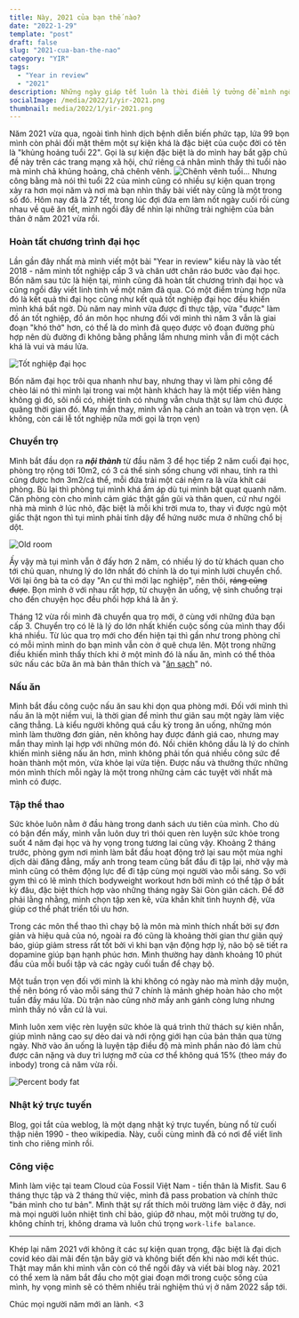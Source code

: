 ```yaml
---
title: Này, 2021 của bạn thế nào?
date: "2022-1-29"
template: "post"
draft: false
slug: "2021-cua-ban-the-nao"
category: "YIR"
tags:
  - "Year in review"
  - "2021"
description: Những ngày giáp tết luôn là thời điểm lý tưởng để mình ngồi và nhìn lại năm vừa rồi - một năm đầy rẫy những biến động. 
socialImage: /media/2022/1/yir-2021.png
thumbnail: media/2022/1/yir-2021.png
---
```


Năm 2021 vừa qua, ngoài tình hình dịch bệnh diễn biến phức tạp, lứa 99 bọn mình còn phải đối mặt thêm một sự kiện khá là đặc biệt của cuộc đời có tên là "khủng hoảng tuổi 22". Gọi là sự kiện đặc biệt là do mình hay bắt gặp chủ đề này trên các trang mạng xã hội, chứ riêng cá nhân mình thấy thì tuổi nào mà mình chả khủng hoảng, chả chênh vênh.
![Chênh vênh tuổi...](/media/2022/1/chenhvenhtuoi.png)
 Nhưng công bằng mà nói thì tuổi 22 của mình cũng có nhiều sự kiện quan trọng xảy ra hơn mọi năm và nơi mà bạn nhìn thấy bài viết này cũng là một trong số đó. Hôm nay đã là 27 tết, trong lúc đợi đứa em làm nốt ngày cuối rồi cùng nhau về quê ăn tết, mình ngồi đây để nhìn lại những trải nghiệm của bản thân ở năm 2021 vừa rồi.

### Hoàn tất chương trình đại học
Lần gần đây nhất mà mình viết một bài "Year in review" kiểu này là vào tết 2018 - năm mình tốt nghiệp cấp 3 và chân ướt chân ráo bước vào đại học. Bốn năm sau tức là hiện tại, mình cũng đã hoàn tất chương trình đại học và cũng ngồi đây viết linh tinh về một năm đã qua. Có một điểm trùng hợp nữa đó là kết quả thi đại học cũng như kết quả tốt nghiệp đại học đều khiến mình khá bất ngờ. Dù năm nay mình vừa được đi thực tập, vừa "được" làm đồ án tốt nghiệp, đồ án môn học nhưng đối với mình thì năm 3 vẫn là giai đoạn "khó thở" hơn, có thể là do mình đã quẹo được vô đoạn đường phù hợp nên dù đường đi không bằng phẳng lắm nhưng mình vẫn đi một cách khá là vui và máu lửa.

![Tốt nghiệp đại học](/media/2022/1/tn.jpg)

Bốn năm đại học trôi qua nhanh như bay, nhưng thay vì làm phi công để chèo lái nó thì mình lại trong vai một hành khách hay là một tiếp viên hàng không gì đó, sôi nổi có, nhiệt tình có nhưng vẫn chưa thật sự làm chủ được quãng thời gian đó. May mắn thay, mình vẫn hạ cánh an toàn và trọn vẹn. (À không, còn cái lễ tốt nghiệp nữa mới gọi là trọn vẹn)

### Chuyển trọ
Mình bắt đầu dọn ra ***nội thành*** từ đầu năm 3 để học tiếp 2 năm cuối đại học, phòng trọ rộng tới 10m2, có 3 cá thể sinh sống chung với nhau, tính ra thì cũng được hơn 3m2/cá thể, mỗi đứa trải một cái nệm ra là vừa khít cái phòng. Bù lại thì phòng tụi mình khá ấm áp dù tụi mình bật quạt quanh năm. Căn phòng còn cho mình cảm giác thật gần gũi và thân quen, cứ như ngôi nhà mà mình ở lúc nhỏ, đặc biệt là mỗi khi trời mưa to, thay vì được ngủ một giấc thật ngon thì tụi mình phải tỉnh dậy để hứng nước mưa ở những chổ bị dột. 

![Old room](/media/2022/1/old-room.jpg)

Ấy vậy mà tụi mình vẫn ở đấy hơn 2 năm, có nhiều lý do từ khách quan cho tới chủ quan, nhưng lý do lớn nhất đó chính là do tụi mình lười chuyển chổ. Với lại ông bà ta có dạy "An cư thì mới lạc nghiệp", nên thôi, ~~ráng cũng được~~. Bọn mình ở với nhau rất hợp, từ chuyện ăn uống, vệ sinh chuồng trại cho đến chuyện học đều phối hợp khá là ăn ý. 

Tháng 12 vừa rồi mình đã chuyển qua trọ mới, ở cùng với những đứa bạn cấp 3. Chuyển trọ có lẽ là lý do lớn nhất khiến cuộc sống của mình thay đổi khá nhiều. Từ lúc qua trọ mới cho đến hiện tại thì gần như trong phòng chỉ có mỗi mình mình do bạn mình vẫn còn ở quê chưa lên. Một trong những điều khiến mình thấy thích khi ở một mình đó là nấu ăn, mình có thể thỏa sức nấu các bữa ăn mà bản thân thích và "[ăn sạch](https://notdu.com/posts/2021/co-the-can-doi-bat-dau-tu-mot-bua-an)" nó.
### Nấu ăn
Mình bắt đầu công cuộc nấu ăn sau khi dọn qua phòng mới. Đối với mình thì nấu ăn là một niềm vui, là thời gian để mình thư giãn sau một ngày làm việc căng thẳng. Là kiểu người không quá cầu kỳ trong ăn uống, những món mình làm thường đơn giản, nên không hay được đánh giá cao, nhưng may mắn thay mình lại hợp với những món đó. Nồi chiên không dầu là lý do chính khiến mình siêng nấu ăn hơn, mình không phải tốn quá nhiều công sức để hoàn thành một món, vừa khỏe lại vừa tiện. Được nấu và thưởng thức những món mình thích mỗi ngày là một trong những cảm các tuyệt vời nhất mà mình có được.

### Tập thể thao
Sức khỏe luôn nằm ở đầu hàng trong danh sách ưu tiên của mình. Cho dù có bận đến mấy, mình vẫn luôn duy trì thói quen rèn luyện sức khỏe trong suốt 4 năm đại học và hy vọng trong tương lai cũng vậy. Khoảng 2 tháng trước, phòng gym nơi mình làm bắt đầu hoạt động trở lại sau một mùa nghỉ dịch dài đăng đẳng, mấy anh trong team cũng bắt đầu đi tập lại, nhờ vậy mà mình cũng có thêm động lực để đi tập cùng mọi người vào mỗi sáng. So với gym thì có lẽ mình thích bodyweight workout hơn bởi mình có thể tập ở bất kỳ đâu, đặc biệt thích hợp vào những tháng ngày Sài Gòn giãn cách. Để đỡ phải lằng nhằng, mình chọn tập xen kẽ, vừa khắn khít tình huynh đệ, vừa giúp cơ thể phát triển tối ưu hơn. 

Trong các môn thể thao thì chạy bộ là môn mà mình thích nhất bởi sự đơn giản và hiệu quả của nó, ngoài ra đó cũng là khoảng thời gian thư giãn quý báo, giúp giảm stress rất tốt bởi vì khi bạn vận động hợp lý, não bộ sẽ tiết ra dopamine giúp bạn hạnh phúc hơn. Mình thường hay dành khoảng 10 phút đầu của mỗi buổi tập và các ngày cuối tuần để chạy bộ.

Một tuần trọn vẹn đối với mình là khi không có ngày nào mà mình dậy muộn, thế nên bóng rổ vào mỗi sáng thứ 7 chính là mảnh ghép hoàn hảo cho một tuần đầy máu lửa. Dù trận nào cũng nhờ mấy anh gánh còng lưng nhưng mình thấy nó vẫn cứ là vui. 

Mình luôn xem việc rèn luyện sức khỏe là quá trình thử thách sự kiên nhẫn, giúp mình nâng cao sự dẻo dai và nới rộng giới hạn của bản thân qua từng ngày. Nhờ vào ăn uống là luyện tập điều độ mà mình phần nào đó làm chủ được cân nặng và duy trì lượng mỡ của cơ thể không quá 15% (theo máy đo inbody) trong cả năm vừa rồi.

![Percent body fat](/media/2022/1/pbf.jpg)

### Nhật ký trực tuyến
Blog, gọi tắt của weblog, là một dạng nhật ký trực tuyến, bùng nổ từ cuối thập niên 1990 - theo wikipedia.
Này, cuối cùng mình đã có nơi để viết linh tinh cho riêng mình rồi.

### Công việc
Mình làm việc tại team Cloud của Fossil Việt Nam - tiền thân là Misfit. Sau 6 tháng thực tập và 2 tháng thử việc, mình đã pass probation và chính thức "bán mình cho tư bản". Mình thật sự rất thích môi trường làm việc ở đây, nơi mà mọi người luôn nhiệt tình chỉ bảo, giúp đỡ nhau, một môi trường tự do, không chính trị, không drama và luôn chú trọng `work-life balance`. 

---

Khép lại năm 2021 với không ít các sự kiện quan trọng, đặc biệt là đại dịch covid kéo dài mãi đến tận bây giờ và không biết đến khi nào mới kết thúc. Thật may mắn khi mình vẫn còn có thể ngồi đây và viết bài blog này. 2021 có thể xem là năm bắt đầu cho một giai đoạn mới trong cuộc sống của mình, hy vọng mình sẽ có thêm nhiều trải nghiệm thú vị ở năm 2022 sắp tới.

Chúc mọi người năm mới an lành. <3
